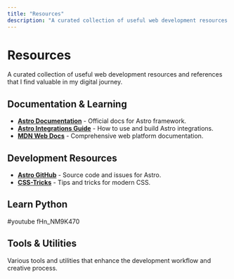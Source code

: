 ```yaml
---
title: "Resources"
description: "A curated collection of useful web development resources."
---
```


# Resources

A curated collection of useful web development resources and references that I find valuable in my digital journey.

## Documentation & Learning

- **[Astro Documentation](https://astro.build/)** - Official docs for Astro framework.
- **[Astro Integrations Guide](https://docs.astro.build/en/guides/integrations-guide/)** - How to use and build Astro integrations.
- **[MDN Web Docs](https://developer.mozilla.org/)** - Comprehensive web platform documentation.

## Development Resources

- **[Astro GitHub](https://github.com/withastro/astro)** - Source code and issues for Astro.
- **[CSS-Tricks](https://css-tricks.com/)** - Tips and tricks for modern CSS.

## Learn Python

#youtube fHn_NM9K470

## Tools & Utilities

Various tools and utilities that enhance the development workflow and creative process.
